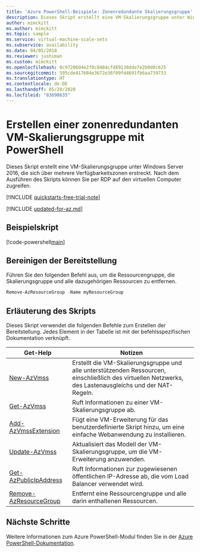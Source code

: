 ```yaml
---
title: 'Azure PowerShell-Beispiele: Zonenredundante Skalierungsgruppe'
description: Dieses Skript erstellt eine VM-Skalierungsgruppe unter Windows Server 2016, die sich über mehrere Verfügbarkeitszonen erstreckt.
author: mimckitt
ms.author: mimckitt
ms.topic: sample
ms.service: virtual-machine-scale-sets
ms.subservice: availability
ms.date: 04/05/2018
ms.reviewer: jushiman
ms.custom: mimckitt
ms.openlocfilehash: 0c97206d4e2f0c0484cfd89138dde7e2b0d0c625
ms.sourcegitcommit: 595cde417684e3672e36f09fd4691fb6aa739733
ms.translationtype: HT
ms.contentlocale: de-DE
ms.lasthandoff: 05/20/2020
ms.locfileid: "83698635"
---
```

# <a name="create-a-zone-redundant-virtual-machine-scale-set-with-powershell"></a>Erstellen einer zonenredundanten VM-Skalierungsgruppe mit PowerShell
Dieses Skript erstellt eine VM-Skalierungsgruppe unter Windows Server 2016, die sich über mehrere Verfügbarkeitszonen erstreckt. Nach dem Ausführen des Skripts können Sie per RDP auf den virtuellen Computer zugreifen.

[!INCLUDE [quickstarts-free-trial-note](../../../includes/quickstarts-free-trial-note.md)]

[!INCLUDE [updated-for-az.md](../../../includes/updated-for-az.md)]

## <a name="sample-script"></a>Beispielskript

[!code-powershell[main](../../../powershell_scripts/virtual-machine-scale-sets/create-zone-redundant-scale-set/create-zone-redundant-scale-set.ps1 "Create zone-redundant scale set")]

## <a name="clean-up-deployment"></a>Bereinigen der Bereitstellung
Führen Sie den folgenden Befehl aus, um die Ressourcengruppe, die Skalierungsgruppe und alle dazugehörigen Ressourcen zu entfernen.

```powershell
Remove-AzResourceGroup -Name myResourceGroup
```

## <a name="script-explanation"></a>Erläuterung des Skripts
Dieses Skript verwendet die folgenden Befehle zum Erstellen der Bereitstellung. Jedes Element in der Tabelle ist mit der befehlsspezifischen Dokumentation verknüpft.

| Get-Help | Notizen |
|---|---|
| [New-AzVmss](/powershell/module/az.compute/new-azvmss) | Erstellt die VM-Skalierungsgruppe und alle unterstützenden Ressourcen, einschließlich des virtuellen Netzwerks, des Lastenausgleichs und der NAT-Regeln. |
| [Get-AzVmss](/powershell/module/az.compute/get-azvmss) | Ruft Informationen zu einer VM-Skalierungsgruppe ab. |
| [Add-AzVmssExtension](/powershell/module/az.compute/add-azvmssextension) | Fügt eine VM-Erweiterung für das benutzerdefinierte Skript hinzu, um eine einfache Webanwendung zu installieren. |
| [Update-AzVmss](/powershell/module/az.compute/update-azvmss) | Aktualisiert das Modell der VM-Skalierungsgruppe, um die VM-Erweiterung anzuwenden. |
| [Get-AzPublicIpAddress](/powershell/module/az.network/get-azpublicipaddress) | Ruft Informationen zur zugewiesenen öffentlichen IP-Adresse ab, die vom Load Balancer verwendet wird. |
| [Remove-AzResourceGroup](/powershell/module/az.resources/remove-azresourcegroup) | Entfernt eine Ressourcengruppe und alle darin enthaltenen Ressourcen. |


## <a name="next-steps"></a>Nächste Schritte
Weitere Informationen zum Azure PowerShell-Modul finden Sie in der [Azure PowerShell-Dokumentation](/powershell/azure/overview).
